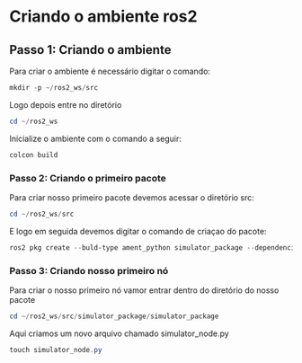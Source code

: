 # Criando o ambiente ros2
## Passo 1: Criando o ambiente
Para criar o ambiente é necessário digitar o comando:
```powershell
mkdir -p ~/ros2_ws/src
```
Logo depois entre no diretório
```powershell
cd ~/ros2_ws
```
Inicialize o ambiente com o comando a seguir:
```powershell
colcon build
```
### Passo 2: Criando o primeiro pacote
Para criar nosso primeiro pacote devemos acessar o diretório src:
```powershell
cd ~/ros2_ws/src
```
E logo em seguida devemos digitar o comando de criaçao do pacote:
```powershell
ros2 pkg create --buld-type ament_python simulator_package --dependencies rclpy pygame
```
### Passo 3: Criando nosso primeiro nó
Para criar o nosso primeiro nó vamor entrar dentro do diretório do nosso pacote
```powershell
cd ~/ros2_ws/src/simulator_package/simulator_package
```
Aqui criamos um novo arquivo chamado simulator_node.py
```powershell
touch simulator_node.py
```


